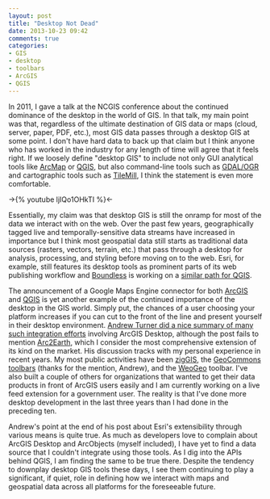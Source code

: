 ```yaml
---
layout: post
title: "Desktop Not Dead"
date: 2013-10-23 09:42
comments: true
categories:
- GIS
- desktop
- toolbars
- ArcGIS
- QGIS 
---
```

In 2011, I gave a talk at the NCGIS conference about the continued dominance of the desktop in the world of GIS. In that talk, my main point was that, regardless of the ultimate destination of GIS data or maps (cloud, server, paper, PDF, etc.), most GIS data passes through a desktop GIS at some point. I don't have hard data to back up that claim but I think anyone who has worked in the industry for any length of time will agree that it feels right. If we loosely define "desktop GIS" to include not only GUI analytical tools like [ArcMap](http://www.esri.com) or [QGIS](http://qgis.org), but also command-line tools such as [GDAL/OGR](http://www.gdal.org/) and cartographic tools such as [TileMill](https://www.mapbox.com/tilemill/), I think the statement is even more comfortable.

->{% youtube ljIQo1OHkTI %}<-

Essentially, my claim was that desktop GIS is still the onramp for most of the data we interact with on the web. Over the past few years, geographically tagged live and temporally-sensitive data streams have increased in importance but I think most geospatial data still starts as traditional data sources (rasters, vectors, terrain, etc.) that pass through a desktop for analysis, processing, and styling before moving on to the web. Esri, for example, still features its desktop tools as prominent parts of its web publishing workflow and [Boundless](http://boundlessgeo.com/) is working on a [similar path for QGIS](https://github.com/boundlessgeo/suite-qgis-plugin).

<!--more-->

The announcement of a Google Maps Engine connector for both [ArcGIS](https://github.com/googlemaps/mapsengine-arcgis-connector) and [QGIS](https://github.com/googlemaps/mapsengine-qgis-connector) is yet another example of the continued importance of the desktop in the GIS world. Simply put, the chances of a user choosing your platform increases if you can cut to the front of the line and present yourself in their desktop environment. [Andrew Turner did a nice summary of many such integration efforts](http://blogs.esri.com/esri/arcgis/2013/10/22/googles-arcgis-toolbar-for-the-cloud/) involving ArcGIS Desktop, although the post fails to mention [Arc2Earth](http://www.arc2earth.com), which I consider the most comprehensive extension of its kind on the market. His discussion tracks with my personal experience in recent years. My most public activities have been [zigGIS](https://code.google.com/p/ziggis/), the [GeoCommons toolbars](http://blog.dc.esri.com/2010/11/22/toolbars-for-geocommons-and-geoiq/) (thanks for the mention, Andrew), and the [WeoGeo](http://www.weogeo.com) toolbar. I've also built a couple of others for organizations that wanted to get their data products in front of ArcGIS users easily and I am currently working on a live feed extension for a government user. The reality is that I've done more desktop development in the last three years than I had done in the preceding ten.

Andrew's point at the end of his post about Esri's extensibility through various means is quite true. As much as developers love to complain about ArcGIS Desktop and ArcObjects (myself included), I have yet to find a data source that I couldn't integrate using those tools. As I dig into the APIs behind QGIS, I am finding the same to be true there. Despite the tendency to downplay desktop GIS tools these days, I see them continuing to play a significant, if quiet, role in defining how we interact with maps and geospatial data across all platforms for the foreseeable future.